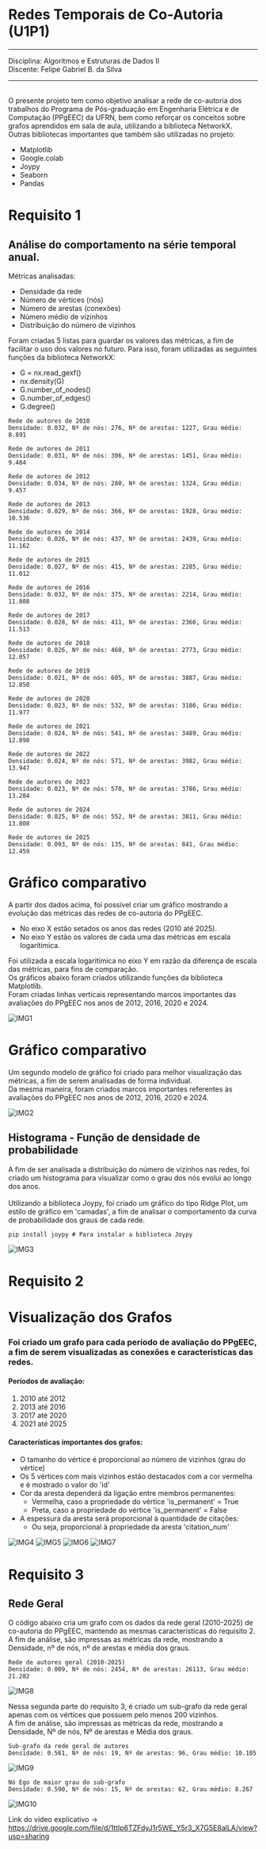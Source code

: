 # Redes Temporais de Co-Autoria (U1P1)
---
Disciplina: Algoritmos e Estruturas de Dados II
</br>Discente: Felipe Gabriel B. da Silva

---
</br>
O presente projeto tem como objetivo analisar a rede de co-autoria dos trabalhos do Programa de Pós-graduação em Engenharia Elétrica e de Computação (PPgEEC) da UFRN, bem como reforçar os conceitos sobre grafos aprendidos em sala de aula, utilizando a biblioteca NetworkX. 
</br>
Outras bibliotecas importantes que também são utilizadas no projeto:

*   Matplotlib
*   Google.colab
*   Joypy
*   Seaborn
*   Pandas

# Requisito 1
## Análise do comportamento na série temporal anual.
Métricas analisadas:
*   Densidade da rede 
*   Número de vértices (nós)
*   Número de arestas (conexões)
*   Número médio de vizinhos
*   Distribuição do número de vizinhos

Foram criadas 5 listas para guardar os valores das métricas, a fim de facilitar o uso dos valores no futuro. Para isso, foram utilizadas as seguintes funções da biblioteca NetworkX:
*   G = nx.read_gexf()
*   nx.density(G)
*   G.number_of_nodes()
*   G.number_of_edges()
*   G.degree()

```
Rede de autores de 2010
Densidade: 0.032, Nº de nós: 276, Nº de arestas: 1227, Grau médio: 8.891

Rede de autores de 2011
Densidade: 0.031, Nº de nós: 306, Nº de arestas: 1451, Grau médio: 9.484

Rede de autores de 2012
Densidade: 0.034, Nº de nós: 280, Nº de arestas: 1324, Grau médio: 9.457

Rede de autores de 2013
Densidade: 0.029, Nº de nós: 366, Nº de arestas: 1928, Grau médio: 10.536

Rede de autores de 2014
Densidade: 0.026, Nº de nós: 437, Nº de arestas: 2439, Grau médio: 11.162

Rede de autores de 2015
Densidade: 0.027, Nº de nós: 415, Nº de arestas: 2285, Grau médio: 11.012

Rede de autores de 2016
Densidade: 0.032, Nº de nós: 375, Nº de arestas: 2214, Grau médio: 11.808

Rede de autores de 2017
Densidade: 0.028, Nº de nós: 411, Nº de arestas: 2366, Grau médio: 11.513

Rede de autores de 2018
Densidade: 0.026, Nº de nós: 460, Nº de arestas: 2773, Grau médio: 12.057

Rede de autores de 2019
Densidade: 0.021, Nº de nós: 605, Nº de arestas: 3887, Grau médio: 12.850

Rede de autores de 2020
Densidade: 0.023, Nº de nós: 532, Nº de arestas: 3186, Grau médio: 11.977

Rede de autores de 2021
Densidade: 0.024, Nº de nós: 541, Nº de arestas: 3489, Grau médio: 12.898

Rede de autores de 2022
Densidade: 0.024, Nº de nós: 571, Nº de arestas: 3982, Grau médio: 13.947

Rede de autores de 2023
Densidade: 0.023, Nº de nós: 570, Nº de arestas: 3786, Grau médio: 13.284

Rede de autores de 2024
Densidade: 0.025, Nº de nós: 552, Nº de arestas: 3811, Grau médio: 13.808

Rede de autores de 2025
Densidade: 0.093, Nº de nós: 135, Nº de arestas: 841, Grau médio: 12.459
```
# Gráfico comparativo
A partir dos dados acima, foi possível criar um gráfico mostrando a evolução das métricas das redes de co-autoria do PPgEEC.
*   No eixo X estão setados os anos das redes (2010 até 2025).
*   No eixo Y estão os valores de cada uma das métricas em escala logarítimica.

Foi utilizada a escala logarítimica no eixo Y em razão da diferença de escala das métricas, para fins de comparação.
</br>Os gráficos abaixo foram criados utilizando funções da biblioteca Matplotlib.
</br>Foram criadas linhas verticais representando marcos importantes das avaliações do PPgEEC nos anos de 2012, 2016, 2020 e 2024.

![IMG1](https://github.com/user-attachments/assets/bc359221-31c8-4f83-93de-459ec570c0c1)

# Gráfico comparativo
Um segundo modelo de gráfico foi criado para melhor visualização das métricas, a fim de serem analisadas de forma individual.
</br>Da mesma maneira, foram criados marcos importantes referentes às avaliações do PPgEEC nos anos de 2012, 2016, 2020 e 2024.

![IMG2](https://github.com/user-attachments/assets/21f5e7c5-a92a-44fc-8cbb-d2ae2a06c0c1)

## Histograma - Função de densidade de probabilidade
A fim de ser analisada a distribuição do número de vizinhos nas redes, foi criado um histograma para visualizar como o grau dos nós evolui ao longo dos anos.
</br>
</br>Utilizando a biblioteca Joypy, foi criado um gráfico do tipo Ridge Plot, um estilo de gráfico em 'camadas', a fim de analisar o comportamento da curva de probabilidade dos graus de cada rede.

```
pip install joypy # Para instalar a biblioteca Joypy
```

![IMG3](https://github.com/user-attachments/assets/35c88232-1395-44e5-ad8e-3e76a181065c)

# Requisito 2
# Visualização dos Grafos
### Foi criado um grafo para cada período de avaliação do PPgEEC, a fim de serem visualizadas as conexões e características das redes.
#### Períodos de avaliação:


1.   2010 até 2012
2.   2013 até 2016
3.   2017 até 2020
4.   2021 até 2025

#### Características importantes dos grafos:
- O tamanho do vértice é proporcional ao número de vizinhos (grau do vértice)
- Os 5 vértices com mais vizinhos estão destacados com a cor vermelha e é mostrado o valor do 'id'
- Cor da aresta dependerá da ligação entre membros permanentes:
  - Vermelha, caso a propriedade do vértice 'is_permanent' = True
  - Preta, caso a propriedade do vértice 'is_permanent' = False
- A espessura da aresta será proporcional à quantidade de citações:
  - Ou seja, proporcional à propriedade da aresta 'citation_num'

![IMG4](https://github.com/user-attachments/assets/76eb2a53-2633-44d1-b596-0da38485a3b8)
![IMG5](https://github.com/user-attachments/assets/dd8d27a3-6f32-4d8e-9034-4cdf323ab713)
![IMG6](https://github.com/user-attachments/assets/c0f89729-9c2f-4aa1-80c5-3613a38b8577)
![IMG7](https://github.com/user-attachments/assets/89e3e9cc-322b-4e8f-8d21-575360ce3a62)

# Requisito 3
## Rede Geral
O código abaixo cria um grafo com os dados da rede geral (2010-2025) de co-autoria do PPgEEC, mantendo as mesmas características do requisito 2. 
A fim de análise, são impressas as métricas da rede, mostrando a Densidade, nº de  nós, nº de arestas e média dos graus.

```
Rede de autores geral (2010-2025)
Densidade: 0.009, Nº de nós: 2454, Nº de arestas: 26113, Grau médio: 21.282
```
![IMG8](https://github.com/user-attachments/assets/1b75bed0-c4f5-480d-8eea-566807079401)

Nessa segunda parte do requisito 3, é criado um sub-grafo da rede geral apenas com os vértices que possuem pelo menos 200 vizinhos. 
</br>A fim de análise, são impressas as métricas da rede, mostrando a Densidade, Nº de  nós, Nº de arestas e Média dos graus.

```
Sub-grafo da rede geral de autores
Densidade: 0.561, Nº de nós: 19, Nº de arestas: 96, Grau médio: 10.105
```
![IMG9](https://github.com/user-attachments/assets/e9e3ee51-542e-4431-9074-f0e160b5d337)

```
Nó Ego de maior grau do sub-grafo
Densidade: 0.590, Nº de nós: 15, Nº de arestas: 62, Grau médio: 8.267
```
![IMG10](https://github.com/user-attachments/assets/7f7bd2b0-15d3-436a-8d7f-64245cbed041)

Link do vídeo explicativo -> https://drive.google.com/file/d/1ttlp6TZFdyJ1r5WE_Y5r3_X7G5E8alLA/view?usp=sharing
